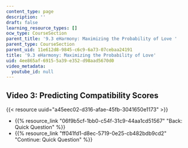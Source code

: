 ```yaml
---
content_type: page
description: ''
draft: false
learning_resource_types: []
ocw_type: CourseSection
parent_title: '9.3 eHarmony: Maximizing the Probability of Love '
parent_type: CourseSection
parent_uid: 11e612d8-9845-c6c9-6a73-07cebaa24191
title: '9.3 eHarmony: Maximizing the Probability of Love'
uid: 4ee865af-6915-5a39-e352-d98aad5670d0
video_metadata:
  youtube_id: null
---
```

## Video 3: Predicting Compatibility Scores

{{< resource uuid="a45eec02-d316-afae-45fb-3041650e1173" >}}

- {{% resource_link "06f9b5cf-1bb0-c54f-31c9-44aa1cd51567" "Back: Quick Question" %}}
- {{% resource_link "ff041fd1-d8ec-5719-0e25-cb482bdb9cd2" "Continue: Quick Question" %}}